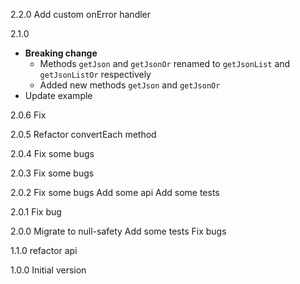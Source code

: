 2.2.0
Add custom onError handler

2.1.0
* **Breaking change** 
  * Methods `getJson` and `getJsonOr` renamed to `getJsonList` and `getJsonListOr` respectively
  * Added new methods `getJson` and `getJsonOr`
* Update example

2.0.6
Fix

2.0.5
Refactor convertEach method

2.0.4
Fix some bugs

2.0.3
Fix some bugs

2.0.2
Fix some bugs
Add some api
Add some tests

2.0.1
Fix bug

2.0.0
Migrate to null-safety
Add some tests
Fix bugs

1.1.0
refactor api

1.0.0
Initial version